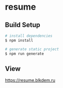 # resume

## Build Setup

```bash
# install dependencies
$ npm install

# generate static project
$ npm run generate
```

## View

https://resume.blkdem.ru
